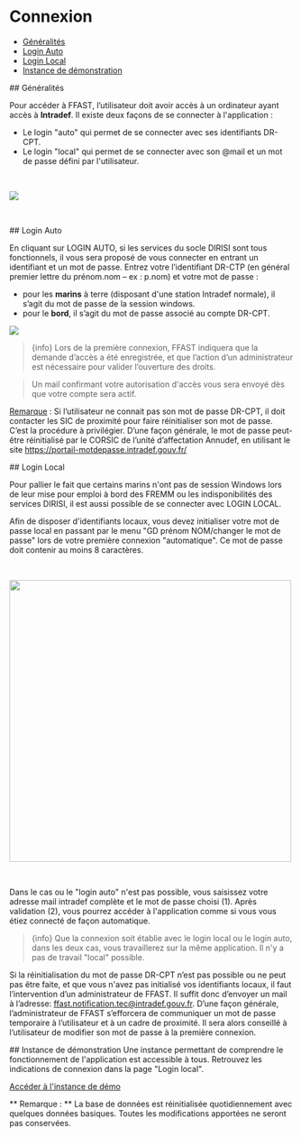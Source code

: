 # Connexion


- [Généralités](#generalite)
- [Login Auto](#login_auto)
- [Login Local](#login_local)
- [Instance de démonstration](#inst_demo)

<a name="generalite">
## Généralités

Pour accéder à FFAST, l’utilisateur doit avoir accès à un ordinateur ayant accès à **Intradef**.  Il existe deux façons de se connecter à l'application :
  - Le login "auto" qui permet de se connecter avec ses identifiants DR-CPT.
  - Le login "local" qui permet de se connecter avec son @mail et un mot de passe défini par l'utilisateur.
<p>&nbsp;</p>
<img src="{{ url(asset('docs/images/' . env('DOC_VERSION') . '/connexion/login_auto_local.png' )) }}" >
<p>&nbsp;</p>
<a name="login_auto">
## Login Auto

En cliquant sur LOGIN AUTO, si les services du socle DIRISI sont tous fonctionnels, il vous sera proposé  de vous connecter en entrant un identifiant et un mot de passe.
Entrez votre l’identifiant DR-CTP (en général premier lettre du prénom.nom – ex : p.nom) et votre mot de passe : 
  - pour les **marins** à terre (disposant d'une station Intradef normale), il s’agit du mot de passe de la session windows.
  - pour le **bord**, il s’agit du mot de passe associé au compte DR-CPT.

<img src="{{ url(asset('docs/images/' . env('DOC_VERSION') . '/connexion/MindefConnect.png' )) }}">

>{info} Lors de la première connexion, FFAST indiquera que la demande d’accès a été enregistrée, et que l’action d’un administrateur est nécessaire pour valider l’ouverture des droits. 

>Un mail confirmant votre autorisation d'accès vous sera envoyé dès que votre compte sera actif.


<u>Remarque</u> : 
Si l’utilisateur ne connait pas son mot de passe DR-CPT, il doit contacter les SIC de proximité pour faire réinitialiser son mot de passe. C’est la procédure à privilégier.
D’une façon générale, le mot de passe peut-être réinitialisé par le CORSIC de l’unité d’affectation Annudef, en utilisant le site https://portail-motdepasse.intradef.gouv.fr/


<a name="login_local">
## Login Local

Pour pallier le fait que certains marins n'ont pas de session Windows lors de leur mise pour emploi à bord des FREMM ou les indisponibilités des services DIRISI, il est aussi possible de se connecter avec LOGIN LOCAL.

Afin de disposer d'identifiants locaux, vous devez initialiser votre mot de passe local en passant par le menu "GD prénom NOM/changer le mot de passe" lors de votre première connexion "automatique". Ce mot de passe doit contenir au moins 8 caractères.
<p>&nbsp;</p>
<img src="{{ url(asset('docs/images/' . env('DOC_VERSION') . '/connexion/login_local.png' )) }}" width="500px">
<p>&nbsp;</p>
Dans le cas ou le "login auto" n'est pas possible, vous saisissez votre adresse mail intradef complète et le mot de passe choisi (1). Après validation (2), vous pourrez accéder à l'application comme si vous vous étiez connecté de façon automatique.

>{info} Que la connexion soit établie avec le login local ou le login auto, dans les deux cas, vous travaillerez sur la même application. Il n'y a pas de travail "local" possible.

Si la réinitialisation du mot de passe DR-CPT n’est pas possible ou ne peut pas être faite, et que vous n'avez pas initialisé vos identifiants locaux, il faut l’intervention d’un administrateur de FFAST. Il suffit donc d’envoyer un mail à l’adresse: ffast.notification.tec@intradef.gouv.fr.
D’une façon générale, l’administrateur de FFAST s’efforcera de communiquer un mot de passe temporaire à l’utilisateur et à un cadre de proximité. Il sera alors conseillé à l’utilisateur de modifier son mot de passe à la première connexion.

<a name="inst_demo">
## Instance de démonstration
Une instance permettant de comprendre le fonctionnement de l'application est accessible à tous. Retrouvez les indications de connexion dans la page "Login local".

<a href='https://pprod-ffast.intradef.gouv.fr/demo-ffast'>Accéder à l'instance de démo</a>

** Remarque : ** La base de données est réinitialisée quotidiennement avec quelques données basiques. Toutes les modifications apportées ne seront pas conservées.

